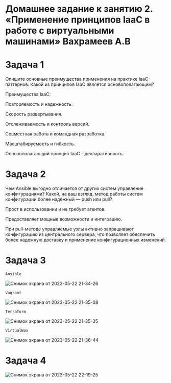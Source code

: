 # Домашнее задание к занятию 2. «Применение принципов IaaC в работе с виртуальными машинами» Вахрамеев А.В

# Задача 1
Опишите основные преимущества применения на практике IaaC-паттернов.
Какой из принципов IaaC является основополагающим?

Преимущества IaaC:

Повторяемость и надежность.

Скорость развертывания.

Отслеживаемость и контроль версий.

Совместная работа и командная разработка.

Масштабируемость и гибкость.

Основополагающий принцип IaaC - декларативность.

# Задача 2
Чем Ansible выгодно отличается от других систем управление конфигурациями?
Какой, на ваш взгляд, метод работы систем конфигурации более надёжный — push или pull?

Прост в использовании и не требует агентов.

Предоставляет мощные возможности и интеграцию.

При pull-методе управляемые узлы активно запрашивают конфигурацию из центрального сервера, что позволяет обеспечить более надежную доставку и применение конфигурационных изменений. 

# Задача 3

`Ansible`

![Снимок экрана от 2023-05-22 21-34-26](https://github.com/alexnet123/homeworks/assets/75438030/3e85cb93-49a7-4b8a-9ec9-8f6057aa63a6)

`Vagrant`

![Снимок экрана от 2023-05-22 21-35-08](https://github.com/alexnet123/homeworks/assets/75438030/e10bdd99-3c9f-4267-a91a-d745b8876749)

`Terraform`

![Снимок экрана от 2023-05-22 21-35-35](https://github.com/alexnet123/homeworks/assets/75438030/75bbd125-b336-4c12-8188-df15dc5908f6)

`VirtualBox`

![Снимок экрана от 2023-05-22 21-36-44](https://github.com/alexnet123/homeworks/assets/75438030/ef3654c7-884f-42d0-902e-c4f503fecca4)


# Задача 4

![Снимок экрана от 2023-05-22 22-19-25](https://github.com/alexnet123/homeworks/assets/75438030/2594b3a3-6d74-4920-b203-de470c29791f)


